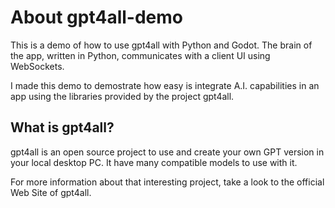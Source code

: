 # About gpt4all-demo
This is a demo of how to use gpt4all with Python and Godot. The brain of the app, written in Python, communicates with a client UI using WebSockets.

I made this demo to demostrate how easy is integrate A.I. capabilities in an app using the libraries provided by the project gpt4all.

## What is gpt4all?
gpt4all is an open source project to use and create your own GPT version in your local desktop PC. It have many compatible models to use with it.

For more information about that interesting project, take a look to the official Web Site of gpt4all.
